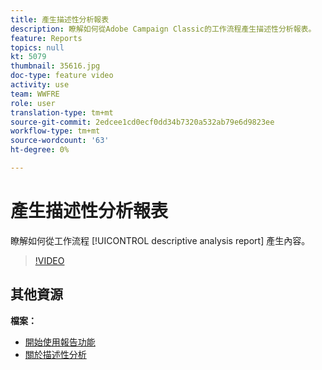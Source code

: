```yaml
---
title: 產生描述性分析報表
description: 瞭解如何從Adobe Campaign Classic的工作流程產生描述性分析報表。
feature: Reports
topics: null
kt: 5079
thumbnail: 35616.jpg
doc-type: feature video
activity: use
team: WWFRE
role: user
translation-type: tm+mt
source-git-commit: 2edcee1cd0ecf0dd34b7320a532ab79e6d9823ee
workflow-type: tm+mt
source-wordcount: '63'
ht-degree: 0%

---
```



# 產生描述性分析報表

瞭解如何從工作流程 [!UICONTROL descriptive analysis report] 產生內容。

>[!VIDEO](https://video.tv.adobe.com/v/35616?quality=12)

## 其他資源

**檔案：**

* [開始使用報告功能](https://docs.adobe.com/content/help/en/campaign-classic/using/reporting/reporting-in-adobe-campaign/about-adobe-campaign-reporting-tools.html)
* [關於描述性分析](https://docs.adobe.com/content/help/en/campaign-classic/using/reporting/analyzing-populations/about-descriptive-analysis.html)
